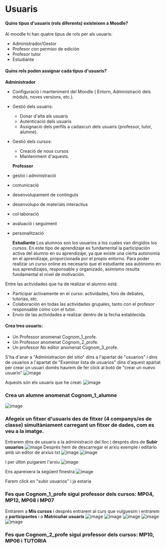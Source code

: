 # Usuaris   
  #### Quins tipus d'usuaris (rols diferents) existeixen a Moodle?
  Al moodle hi han quatre tipus de rols per als usuaris:
  
* Administrador/Gestor
* Profesor con permiso de edición
* Profesor tutor
* Estudiante

 #### Quins rols poden assignar cada tipus d'usuaris?
 
 **Administrador**

* Configuració i manteniment del Moodle ( Entorn, Administració dels mòduls, noves versions, etc.).
* Gestió dels usuaris:
  * Donar d'alta als usuaris
  * Autenticació dels usuaris
  * Assignació dels perfils a cadascun dels usuaris (professor, tutor, alumne).
* Gestió dels cursos:
  * Creació de nous cursos
  * Manteniment d'aquests.
  
  **Professor**


* gestió i administració
* comunicació
* desenvolupament de continguts
* desenvolupo de materials interactius 
* col·laboració
* avaluació i seguiment 
* personalització
  
  **Estudiante**
  Los alumnos son los usuarios a los cuales van dirigidos los cursos. En este tipo de aprendizaje es fundamental la participación activa del alumno en su aprendizaje, ya que existe una cierta autonomía en el aprendizaje, proporcionada por el propio entorno. Para poder realizar un curso online es necesario que el estudiante sea autónomo en sus aprendizajes, responsable y organizado, asimismo resulta fundamental el nivel de motivación.

Entre las actividades que ha de realizar el alumno está:

* Participar activamente en el curso: actividades, foro de debates, tutorías, etc.
* Colaboración en todas las actividades grupales, tanto con el profesor responsable como con el tutor.
* Envío de las actividades a realizar dentro de la fecha establecida.

#### Crea tres usuaris:
* Un Professor anomenat Cognom_1_profe.
* Un Professor anomenat Cognom_2_profe.
* Un professor No editor anomenat Cognom_3_profe.                                                                                                           

S'ha d'anar a "Administracion del sitio" dins a l'apartat de "usuarios" i dins de usuarios a l'apartat de "Examinar lista de usuarios" dins d'aquest apartat per crear un usuari domés haurem de fer click al botó de "crear un nuevo usuario"
![image](https://user-images.githubusercontent.com/114423396/207131529-93589a1c-9a14-41f1-8a98-5d3f962491aa.png)


Aquests són els usuaris que he creat:
![image](https://user-images.githubusercontent.com/114423396/207131328-5cab5dc3-ced3-47c9-acb7-788b4646cb73.png)

### Crea un alumne anomenat Cognom_1_alumne
![image](https://user-images.githubusercontent.com/114423396/208475053-8910ea5f-4727-49e2-8c95-af806934d4e5.png)

### Afegeix un fitxer d'usuaris des de fitxer (4 companys/es de classe) simultàniament carregant un fitxer de dades, com es veu a la imatge.

Entrarem dins de usuaris a la administració del lloc i després dins de **Subir usuarios**
![image](https://user-images.githubusercontent.com/114423396/208475822-79d36ce1-413a-4f65-a6ce-7adf51642d96.png)
Després hem de descarregar el arxiu exemple i editarlo amb un editor de arxius txt
![image](https://user-images.githubusercontent.com/114423396/208476231-1efe9d2e-ac06-4859-9f2b-b2cdf3dce6bc.png)
![image](https://user-images.githubusercontent.com/114423396/208477092-3d87d8e2-9468-466e-9b5f-3a47a84a45b3.png)

I per últim puigarem l'arxiu
![image](https://user-images.githubusercontent.com/114423396/208477218-c990a665-0b9a-48a5-a050-91274405ec28.png)

Ens apareixera la següent finestra
![image](https://user-images.githubusercontent.com/114423396/208477308-abe48352-e24e-43b5-9888-bf7a0c4175e6.png)

Farem click en "subir usuarios" i ja estaria

### Fes que Cognom_1_profe sigui professor dels cursos: MP04, MP12, MP08 i MP07

Entrarem a **Mis cursos** i després entrarem al curs que vulguesim i entrarem a **participantes** i a **Matricuñar usuaris**
![image](https://user-images.githubusercontent.com/114423396/208488685-5b5e3044-a968-4281-97da-82c2b8f9baf1.png)
![image](https://user-images.githubusercontent.com/114423396/208488766-6b0c8a9a-df18-43bd-afd3-c6b32633d8a7.png)
![image](https://user-images.githubusercontent.com/114423396/208488900-2f6ee1a4-4869-4724-9435-9671baec88ef.png)
![image](https://user-images.githubusercontent.com/114423396/208489086-817e458b-7aa0-4e6f-b8d9-012e243fa52f.png)
![image](https://user-images.githubusercontent.com/114423396/208489287-c4e7cbe9-84a5-4385-b00e-078a97887ef6.png)

### Fes que Cognom_2_profe sigui professor dels cursos: MP10, MP06 i TUTORIA
